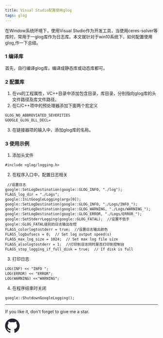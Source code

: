 ```yaml
---
title: Visual Studio配置使用glog
tags: glog
---
```


在Window系统环境下，使用Visual Studio作为开发工具，当使用ceres-solver等库时，常用于一glog库作为日志库。本文就针对于win10系统下，如何配置使用glog,作一下总结。

<!--more-->

### 1 编译库
首先，自行编译glog库，编译成静态库或动态库都可。

### 2 配置库
1. 在vs的工程属性，VC++目录中添加包含目录，库目录，分别指向glog库的头文件路径及库文件路径。
2. 在C/C++项中的预处理器添加下面两个宏定义
```
GLOG_NO_ABBREVIATED_SEVERITIES 
GOOGLE_GLOG_DLL_DECL=
```
3. 在链接器项的输入中，添加glog库的名称。


### 3 使用示例
1. 添加头文件
```
#include <glog/logging.h>
```
2. 在程序入口中，配置日志相关
```
 //设置日志
google::SetLogDestination(google::GLOG_INFO, "./log");
FLAGS_log_dir = "./Logs"; 
google::InitGoogleLogging(argv[0]);
google::SetLogDestination(google::GLOG_INFO, "./Logs/INFO_");
google::SetLogDestination(google::GLOG_WARNING, "./Logs/WARNING_");
google::SetLogDestination(google::GLOG_ERROR, "./Logs/ERROR_");
google::SetStderrLogging(google::GLOG_FATAL);  //设置不低于google::GLOG_FATAL级别的日志输出在控
FLAGS_colorlogtostderr = true;  //设置日志输出颜色
FLAGS_logbufsecs = 0;  // Set log output speed(s)  
FLAGS_max_log_size = 1024;  // Set max log file size  
FLAGS_alsologtostderr = 1;  //打印到日志同时是否打印到控制台
FLAGS_stop_logging_if_full_disk = true;  // If disk is full  
```
3. 打印日志
```
LOG(INF) << "INFO ";
LOG(ERROR) << "ERROR";
LOG(WARNING) <<"WARNING";
```
4. 在程序结束时关闭
```
google::ShutdownGoogleLogging();
```

---
If you like it, don't forget to give me a star.

[![Star This Project](/img/assets/github.svg)](https://github.com/fwzhuang/fwzhuang.github.io)